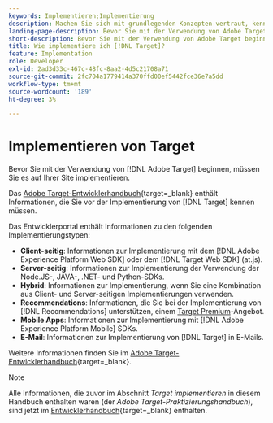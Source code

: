 ```yaml
---
keywords: Implementieren;Implementierung
description: Machen Sie sich mit grundlegenden Konzepten vertraut, kennen Sie die Funktionsweise und Integration von [!DNL Target] in Ihre Infrastruktur und verstehen Sie, wie Besucher verfolgt werden.
landing-page-description: Bevor Sie mit der Verwendung von Adobe Target beginnen, müssen Sie es auf Ihrer Site implementieren.
short-description: Bevor Sie mit der Verwendung von Adobe Target beginnen, müssen Sie es auf Ihrer Site implementieren.
title: Wie implementiere ich [!DNL Target]?
feature: Implementation
role: Developer
exl-id: 2ad3d33c-467c-48fc-8aa2-4d5c21708a71
source-git-commit: 2fc704a1779414a370ffd00ef5442fce36e7a5dd
workflow-type: tm+mt
source-wordcount: '189'
ht-degree: 3%

---
```


# Implementieren von Target

Bevor Sie mit der Verwendung von [!DNL Adobe Target] beginnen, müssen Sie es auf Ihrer Site implementieren.

Das [Adobe Target-Entwicklerhandbuch](https://experienceleague.adobe.com/docs/target-dev/developer/overview.html?lang=de){target=_blank} enthält Informationen, die Sie vor der Implementierung von [!DNL Target] kennen müssen.

Das Entwicklerportal enthält Informationen zu den folgenden Implementierungstypen:

* **Client-seitig**: Informationen zur Implementierung mit dem [!DNL Adobe Experience Platform Web SDK] oder dem [!DNL Target Web SDK] (at.js).
* **Server-seitig**: Informationen zur Implementierung der Verwendung der Node.JS-, JAVA-, .NET- und Python-SDKs.
* **Hybrid**: Informationen zur Implementierung, wenn Sie eine Kombination aus Client- und Server-seitigen Implementierungen verwenden.
* **Recommendations**: Informationen, die Sie bei der Implementierung von [!DNL Recommendations] unterstützen, einem [Target Premium](/help/main/c-intro/intro.md#premium)-Angebot.
* **Mobile Apps**: Informationen zur Implementierung mit [!DNL Adobe Experience Platform Mobile] SDKs.
* **E-Mail**: Informationen zur Implementierung von [!DNL Target] in E-Mails.

Weitere Informationen finden Sie im [Adobe Target-Entwicklerhandbuch](https://experienceleague.adobe.com/docs/target-dev/developer/overview.html?lang=de){target=_blank}.

>[!NOTE]
>
>Alle Informationen, die zuvor im Abschnitt *Target implementieren* in diesem Handbuch enthalten waren (der *Adobe Target-Praktizierungshandbuch*), sind jetzt im [Entwicklerhandbuch](https://experienceleague.adobe.com/docs/target-dev/developer/overview.html?lang=de){target=_blank} enthalten.




